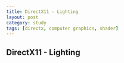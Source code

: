 ```yaml
---
title: DirectX11 - Lighting
layout: post
category: study
tags: [directx, computer graphics, shader]
---
```


## DirectX11 - Lighting

